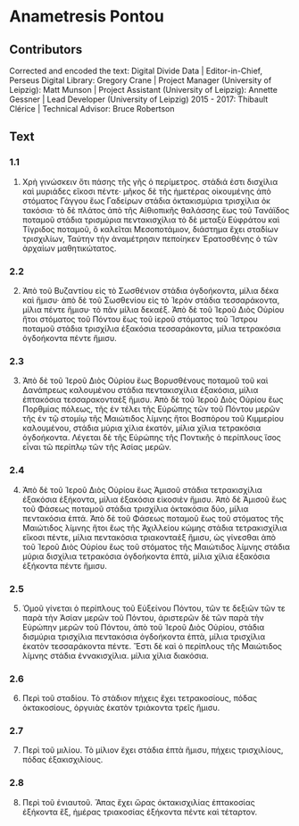 # Anametresis Pontou  

## Contributors  
Corrected and encoded the text: Digital Divide Data | Editor-in-Chief, Perseus Digital Library: Gregory Crane | Project Manager (University of Leipzig): Matt Munson | Project Assistant (University of Leipzig): Annette Gessner | Lead Developer (University of Leipzig) 2015 - 2017: Thibault Clérice | Technical Advisor: Bruce Robertson  

## Text  
### 1.1  
1. Χρὴ γινώσκειν ὅτι πάσης τῆς γῆς ὁ περίμετρος. στάδιά ἐστι δισχίλια καὶ μυριάδες εἴκοσι πέντε· μῆκος δὲ τῆς ἡμετέρας οἰκουμένης ἀπὸ στόματος Γάγγου ἕως Γαδείρων στάδια ὀκτακισμύρια τρισχίλια ὀκ τακόσια· τὸ δὲ πλάτος ἀπὸ τῆς Αἰθιοπικῆς θαλάσσης ἕως τοῦ Τανάϊδος ποταμοῦ στάδια τρισμύρια πεντακισχίλια τὸ δὲ μεταξὺ Εὐφράτου καὶ Τίγριδος ποταμοῦ, ὃ καλεῖται Μεσοποτάμιον, διάστημα ἔχει σταδίων τρισχιλίων, Ταύτην τὴν ἀναμέτρησιν πεποίηκεν Ἐρατοσθένης ὁ τῶν ἀρχαίων μαθητικώτατος.  
### 2.2  
2. Ἀπὸ τοῦ Βυζαντίου εἰς τὸ Σωσθένιον στάδια ὀγδοήκοντα, μίλια δέκα καὶ ἥμισυ· ἀπὸ δὲ τοῦ Σωσθενίου εἰς τὸ Ἱερὸν στάδια τεσσαράκοντα, μίλια πέντε ἥμισυ· τὸ πᾶν μίλια δεκαέξ. Ἀπὸ δὲ τοῦ Ἱεροῦ Διὸς Οὐρίου ἤτοι στόματος τοῦ Πόντου ἕως τοῦ ἱεροῦ στόματος τοῦ Ἴστρου ποταμοῦ στάδια τρισχίλια ἑξακόσια τεσσαράκοντα, μίλια τετρακόσια ὀγδοήκοντα πέντε ἥμισυ.  
### 2.3  
3. Ἀπὸ δὲ τοῦ Ἱεροῦ Διὸς Οὐρίου ἕως Βορυσθένους ποταμοῦ τοῦ καὶ Δανάπρεως καλουμένου στάδια πεντακισχίλια ἑξακόσια, μίλια ἑπτακόσια τεσσαρακονταὲξ ἥμισυ. Ἀπὸ δὲ τοῦ Ἱεροῦ Διὸς Οὐρίου ἕως Πορθμίας πόλεως, τῆς ἐν τέλει τῆς Εὐρώπης τῶν τοῦ Πόντου μερῶν τῆς ἐν τῷ στομίῳ τῆς Μαιώτιδος λίμνης ἤτοι Βοσπόρου τοῦ Κιμμερίου καλουμένου, στάδια μύρια χίλια ἑκατόν, μίλια χίλια τετρακόσια ὀγδοήκοντα. Λέγεται δὲ τῆς Εὐρώπης τῆς Ποντικῆς ὁ περίπλους ἴσος εἶναι τῶ περίπλῳ τῶν τῆς Ἀσίας μερῶν.  
### 2.4  
4. Ἀπὸ δὲ τοῦ Ἱεροῦ Διὸς Οὐρίου ἕως Ἀμισοῦ στάδια τετρακισχίλια ἑξακόσια ἐξήκοντα, μίλια ἑξακόσια εἰκοσιὲν ἥμισυ. Ἀπὸ δὲ Ἀμισοῦ ἕως τοῦ Φάσεως ποταμοῦ στάδια τρισχίλια ὀκτακόσια δύο, μίλια πεντακόσια ἑπτά. Ἀπὸ δὲ τοῦ Φάσεως ποταμοῦ ἕως τοῦ στόματος τῆς Μαιώτιδος λίμνης ἤτοι ἕως τῆς Ἀχιλλείου κώμης στάδια τετρακισχίλια εἴκοσι πέντε, μίλια πεντακόσια τριακονταὲξ ἥμισυ, ὡς γίνεσθαι ἀπὸ τοῦ Ἱεροῦ Διὸς Οὐρίου ἕως τοῦ στόματος τῆς Μαιώτιδος λίμνης στάδια μύρια δισχίλια τετρακόσια ὀγδοήκοντα ἑπτὰ, μίλια χίλια ἑξακόσια ἐξήκοντα πέντε ἥμισυ.  
### 2.5  
5. Ὁμοῦ γίνεται ὁ περίπλους τοῦ Εὐξείνου Πόντου, τῶν τε δεξιῶν τῶν τε παρὰ τὴν Ἀσίαν μερῶν τοῦ Πόντου, ἀριστερῶν δὲ τῶν παρὰ τὴν Εὐρώπην μερῶν τοῦ Πόντου, ἀπὸ τοῦ Ἱεροῦ Διὸς Οὐρίου, στάδια δισμύρια τρισχίλια πεντακόσια ὀγδοήκοντα ἑπτὰ, μίλια τρισχίλια ἑκατὸν τεσσαράκοντα πέντε. Ἔστι δὲ καὶ ὁ περίπλους τῆς Μαιώτιδος λίμνης στάδια ἐννακισχίλια. μίλια χίλια διακόσια.  
### 2.6  
6. Περὶ τοῦ σταδίου. Τὸ στάδιον πήχεις ἔχει τετρακοσίους, πόδας ὀκτακοσίους, ὀργυιὰς ἑκατὸν τριάκοντα τρεῖς ἥμισυ.  
### 2.7  
7. Περὶ τοῦ μιλίου. Τὸ μίλιον ἔχει στάδια ἑπτὰ ἥμισυ, πήχεις τρισχιλίους, πόδας ἑξακισχιλίους.  
### 2.8  
8. Περὶ τοῦ ἐνιαυτοῦ. Ἅπας ἔχει ὥρας ὀκτακισχιλίας ἑπτακοσίας ἐξήκοντα ἓξ, ἡμέρας τριακοσίας ἑξήκοντα πέντε καὶ τέταρτον.  
